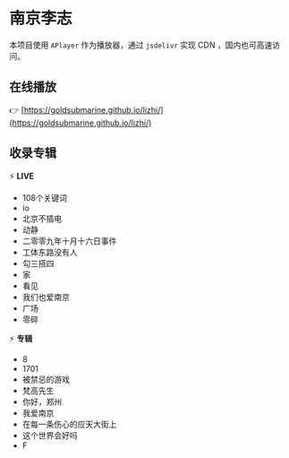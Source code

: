 # 南京李志

本项目使用 `APlayer` 作为播放器，通过 `jsdelivr` 实现 CDN ，国内也可高速访问。

## 在线播放

:point_right: [https://goldsubmarine.github.io/lizhi/](https://goldsubmarine.github.io/lizhi/)

## 收录专辑

:zap: **LIVE**

- 108个关键词
- io
- 北京不插电
- 动静
- 二零零九年十月十六日事件
- 工体东路没有人
- 勾三搭四
- 家
- 看见
- 我们也爱南京
- 广场
- 零碎

:zap: **专辑**

- 8
- 1701
- 被禁忌的游戏
- 梵高先生
- 你好，郑州
- 我爱南京
- 在每一条伤心的应天大街上
- 这个世界会好吗
- F

